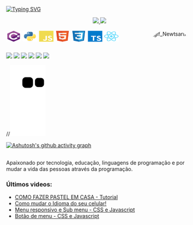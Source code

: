 <!-- ## Hi! I'm Arthur Belo 🦎🪐 -->
[![Typing SVG](https://readme-typing-svg.herokuapp.com/?color=cf88fd&size=35&center=true&vCenter=true&width=1000&lines=Hi,+my+name+is+Arthur+Belo+🦎🪐;I'm+18+years+old;I+from+Pernambuco,+Brazil;I+study+systems+development+at+UFRPE;Be+Welcome!+:%29)](https://git.io/typing-svg)

<div align="center">
  <a href="https://github.com/newtsarthur">
    <img height="160em" src="https://github-readme-stats.vercel.app/api?username=newtsarthur&show_icons=true&theme=tokyonight&include_all_commits=true&count_private=true"/>
    <img height="160em" src="https://github-readme-stats.vercel.app/api/top-langs/?username=newtsarthur&layout=compact&langs_count=7&theme=tokyonight"/>
  </a>
</div>

<div style="display: inline_block"><br>
  <img align="center" alt="Arthur-Csharp" height="30" width="40" src="https://raw.githubusercontent.com/devicons/devicon/master/icons/csharp/csharp-original.svg">
  <img align="center" alt="Arthur-Python" height="30" width="40" src="https://raw.githubusercontent.com/devicons/devicon/master/icons/python/python-original.svg">
  <img align="center" alt="Arthur-Js" height="30" width="40" src="https://raw.githubusercontent.com/devicons/devicon/master/icons/javascript/javascript-plain.svg">
  <img align="center" alt="Arthur-HTML" height="30" width="40" src="https://raw.githubusercontent.com/devicons/devicon/master/icons/html5/html5-original.svg">
  <img align="center" alt="Arthur-CSS" height="30" width="40" src="https://raw.githubusercontent.com/devicons/devicon/master/icons/css3/css3-original.svg">
  <img align="center" alt="Arthur-Ts" height="30" width="40" src="https://raw.githubusercontent.com/devicons/devicon/master/icons/typescript/typescript-plain.svg">
  <img align="center" alt="Arthur-React" height="30" width="40" src="https://raw.githubusercontent.com/devicons/devicon/master/icons/react/react-original.svg">
  <img align="right" alt="gif_Newtsarthur" height="150" style="border-radius:50px;" src="https://cdn.discordapp.com/attachments/987214369983172668/1047337714099425351/Gif.gif" />
</div>
  
  ##

<div> 
  <a href = "https://neewt.itch.io/"><img src="https://img.shields.io/badge/Itch.io-FA5C5C?style=for-the-badge&logo=itchdotio&logoColor=white/" target="_blank"></a>
  <a href="https://www.youtube.com/@belodev" target="_blank"><img src="https://img.shields.io/badge/YouTube-FF0000?style=for-the-badge&logo=youtube&logoColor=white" target="_blank"></a>
 	<a href="https://www.twitch.tv/ifnewt" target="_blank"><img src="https://img.shields.io/badge/Twitch-9146FF?style=for-the-badge&logo=twitch&logoColor=white" target="_blank"></a>
  <a href="https://www.paypal.com/donate/?hosted_button_id=5VQ29QGJB86N6" target="_blank"><img src="	https://img.shields.io/badge/PayPal-00457C?style=for-the-badge&logo=paypal&logoColor=white" target="_blank"></a> 
  <a href="https://www.linkedin.com/in/arthur-belo-a7a0a221a/" target="_blank"><img src="https://img.shields.io/badge/-LinkedIn-%230077B5?style=for-the-badge&logo=linkedin&logoColor=white" target="_blank"></a> 
  <a href="https://twitter.com/ifnewt_" target="_blank"><img src="https://img.shields.io/badge/Twitter-1DA1F2?style=for-the-badge&logo=twitter&logoColor=white" target="_blank"></a>

  //![Snake animation](https://github.com/newtsarthur/newtsarthur/blob/output/github-contribution-grid-snake.svg)

  [![Ashutosh's github activity graph](https://activity-graph.herokuapp.com/graph?username=newtsarthur&bg_color=0d1117&color=5f8bd5&line=cf88fd&point=36b8aa&area=true&hide_border=true)](https://github.com/ashutosh00710/github-readme-activity-graph)
  ##

</div>
Apaixonado por tecnologia, educação, linguagens de programação e por mudar a vida das pessoas através da programação.

### Últimos videos:
- [COMO FAZER PASTEL EM CASA - Tutorial](https://www.youtube.com/watch?v=74ZxEwhf6lA&t=1s&ab_channel=belodev)<br/>
- [Como mudar o Idioma do seu celular!](https://www.youtube.com/watch?v=NrqD_xMHe70&t=9s&ab_channel=belodev)<br/>
- [Menu responsivo e Sub menu - CSS e Javascript](https://www.youtube.com/watch?v=-Qk8jEiRuqk&ab_channel=belodev)<br/>
- [Botão de menu - CSS e Javascript](https://www.youtube.com/watch?v=2sHo471Ml9s&ab_channel=belodev)<br/>

